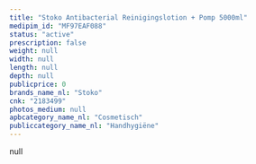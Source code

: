 ```yaml
---
title: "Stoko Antibacterial Reinigingslotion + Pomp 5000ml"
medipim_id: "MF97EAF088"
status: "active"
prescription: false
weight: null
width: null
length: null
depth: null
publicprice: 0
brands_name_nl: "Stoko"
cnk: "2183499"
photos_medium: null
apbcategory_name_nl: "Cosmetisch"
publiccategory_name_nl: "Handhygiëne"
---
```

null
